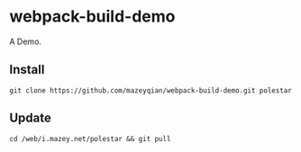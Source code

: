 # webpack-build-demo

A Demo.

## Install

```
git clone https://github.com/mazeyqian/webpack-build-demo.git polestar
```

## Update

```
cd /web/i.mazey.net/polestar && git pull
```
